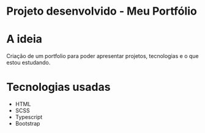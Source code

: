 # Projeto desenvolvido - Meu Portfólio 

# A ideia
Criação de um portfolio para poder apresentar projetos, tecnologias e o que estou estudando. 

# Tecnologias usadas
 - HTML
 - SCSS
 - Typescript
 - Bootstrap

